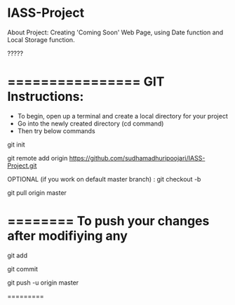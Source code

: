 # IASS-Project
About Project:
Creating 'Coming Soon' Web Page, using Date function and Local Storage function.


?????


================
GIT Instructions:
================
- To begin, open up a terminal and create a local directory for your project
- Go into the newly created directory (cd command)
- Then try below commands

git init

git remote add origin https://github.com/sudhamadhuripoojari/IASS-Project.git

OPTIONAL (if you work on default master branch) : git checkout -b <Your local branch name>
 
git pull origin master

========
To push your changes after modifiying any
========
git add <files>
 
git commit
 
git push -u origin master

=========
